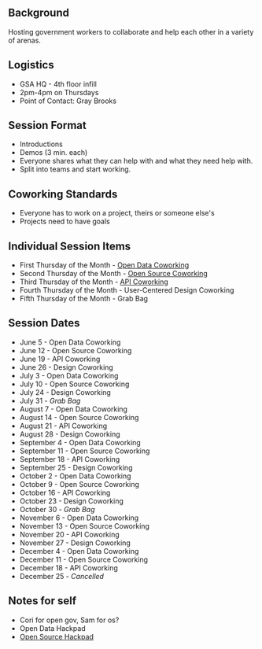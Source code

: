 ## Background 
Hosting government workers to collaborate and help each other in a variety of arenas.  

## Logistics 
* GSA HQ - 4th floor infill 
* 2pm-4pm on Thursdays 
* Point of Contact: Gray Brooks

## Session Format 
* Introductions 
* Demos (3 min. each)
* Everyone shares what they can help with and what they need help with.  
* Split into teams and start working.  

## Coworking Standards 
* Everyone has to work on a project, theirs or someone else's 
* Projects need to have goals

## Individual Session Items
* First Thursday of the Month - [Open Data Coworking](https://github.com/18F/Digital_Coworking/blob/master/opendata_coworking.md)
* Second Thursday of the Month - [Open Source Coworking](https://github.com/18F/Digital_Coworking/blob/master/opensource_coworking.md)
* Third Thursday of the Month - [API Coworking](https://github.com/18F/Digital_Coworking/blob/master/api_coworking.md)
* Fourth Thursday of the Month - User-Centered Design Coworking
* Fifth Thursday of the Month - Grab Bag 

## Session Dates

* June 5 - Open Data Coworking 
* June 12 - Open Source Coworking 
* June 19 - API Coworking   
* June 26 - Design Coworking  
* July 3 - Open Data Coworking   
* July 10 - Open Source Coworking   
* July 24 - Design Coworking  
* July 31 - *Grab Bag*   
* August 7 - Open Data Coworking  
* August 14 - Open Source Coworking  
* August 21 - API Coworking  
* August 28 - Design Coworking  
* September 4 - Open Data Coworking  
* September 11 - Open Source Coworking  
* September 18 - API Coworking  
* September 25 - Design Coworking  
* October 2 - Open Data Coworking  
* October 9 - Open Source Coworking  
* October 16 - API Coworking  
* October 23 - Design Coworking    
* October 30 - *Grab Bag*  
* November 6 - Open Data Coworking  
* November 13 - Open Source Coworking  
* November 20 - API Coworking  
* November 27 - Design Coworking  
* December 4 - Open Data Coworking  
* December 11 - Open Source Coworking  
* December 18 - API Coworking  
* December 25 - *Cancelled*  


## Notes for self
* Cori for open gov, Sam for os?
 * Open Data Hackpad
 * [Open Source Hackpad](https://hackpad.com/Open-Source-Coworking-xmDTc1oMGiV)





